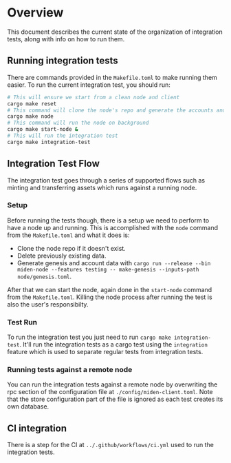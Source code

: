 # Overview

This document describes the current state of the organization of integration tests, along with info on how to run them.

## Running integration tests

There are commands provided in the `Makefile.toml` to make running them easier. To run the current integration test, you should run:

```bash
# This will ensure we start from a clean node and client
cargo make reset
# This command will clone the node's repo and generate the accounts and genesis files and lastly start the node 
cargo make node
# This command will run the node on background
cargo make start-node &
# This will run the integration test 
cargo make integration-test
```

## Integration Test Flow

The integration test goes through a series of supported flows such as minting
and transferring assets which runs against a running node. 

### Setup

Before running the tests though, there is a setup we need to perform to have a
node up and running. This is accomplished with the `node` command from the
`Makefile.toml` and what it does is:

- Clone the node repo if it doesn't exist.
- Delete previously existing data.
- Generate genesis and account data with `cargo run --release --bin miden-node --features testing -- make-genesis --inputs-path node/genesis.toml`.

After that we can start the node, again done in the `start-node` command from
the `Makefile.toml`. Killing the node process after running the test is also
the user's responsibilty.

### Test Run

To run the integration test you just need to run `cargo make integration-test`.
It'll run the integration tests as a cargo test using the `integration` feature
which is used to separate regular tests from integration tests.

### Running tests against a remote node

You can run the integration tests against a remote node by overwriting the rpc
section of the configuration file at `./config/miden-client.toml`. Note that
the store configuration part of the file is ignored as each test creates its
own database.

## CI integration

There is a step for the CI at `../.github/workflows/ci.yml` used to run the integration tests.
